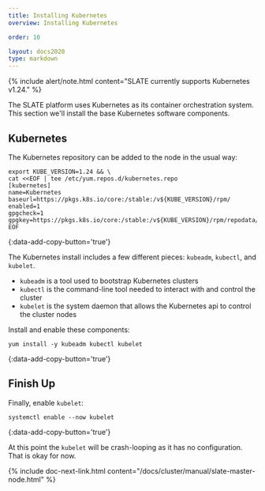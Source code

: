 ```yaml
---
title: Installing Kubernetes
overview: Installing Kubernetes

order: 10  

layout: docs2020
type: markdown
---
```


{% include alert/note.html content="SLATE currently supports Kubernetes v1.24." %}

The SLATE platform uses Kubernetes as its container orchestration system. This section we'll install the base Kubernetes software components.

## Kubernetes

The Kubernetes repository can be added to the node in the usual way:

```shell
export KUBE_VERSION=1.24 && \
cat <<EOF | tee /etc/yum.repos.d/kubernetes.repo
[kubernetes]
name=Kubernetes
baseurl=https://pkgs.k8s.io/core:/stable:/v${KUBE_VERSION}/rpm/
enabled=1
gpgcheck=1
gpgkey=https://pkgs.k8s.io/core:/stable:/v${KUBE_VERSION}/rpm/repodata/repomd.xml.key
EOF
```
{:data-add-copy-button='true'}

The Kubernetes install includes a few different pieces: `kubeadm`, `kubectl`, and `kubelet`.

* `kubeadm` is a tool used to bootstrap Kubernetes clusters
* `kubectl` is the command-line tool needed to interact with and control the cluster
* `kubelet` is the system daemon that allows the Kubernetes api to control the cluster nodes

Install and enable these components:

```shell
yum install -y kubeadm kubectl kubelet
```
{:data-add-copy-button='true'}

## Finish Up

Finally, enable `kubelet`:

```shell
systemctl enable --now kubelet
```
{:data-add-copy-button='true'}

At this point the `kubelet` will be crash-looping as it has no configuration. That is okay for now.

{% include doc-next-link.html content="/docs/cluster/manual/slate-master-node.html" %}
